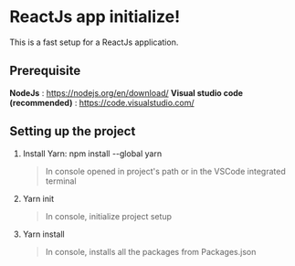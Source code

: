 # ReactJs app initialize!

This is a fast setup for a ReactJs application.


## Prerequisite
 **NodeJs** : https://nodejs.org/en/download/
 **Visual studio code (recommended)** :  https://code.visualstudio.com/

## Setting up the project

1. Install Yarn: npm install --global yarn
	> In console opened in project's path or in the VSCode integrated terminal
2. Yarn init
	> In console, initialize project setup
3. Yarn install
	> In console, installs all the packages from Packages.json


